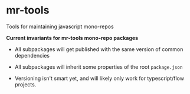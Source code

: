 # mr-tools

Tools for maintaining javascript mono-repos

**Current invariants for mr-tools mono-repo packages**

* All subpackages will get published with the same version of common dependencies

* All subpackages will inherit some properties of the root `package.json`

* Versioning isn't smart yet, and will likely only work for typescript/flow projects.
